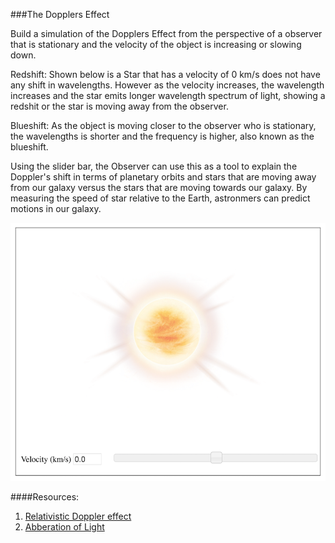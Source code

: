 ###The Dopplers Effect

Build a simulation of the Dopplers Effect from the perspective of a observer that is stationary and the velocity of the object is increasing or slowing down. 

Redshift: Shown below is a Star that has a velocity of 0 km/s does not have any shift in wavelengths. However as the velocity increases, the wavelength increases and the star emits longer wavelength spectrum of light, showing a redshit or the star is moving away from the observer.

Blueshift: As the object is moving closer to the observer who is stationary, the wavelengths is shorter and the frequency is higher, also known as the blueshift.

Using the slider bar, the Observer can use this as a tool to explain the Doppler's shift in terms of planetary orbits and stars that are moving away from our galaxy versus the stars that are moving towards our galaxy. By measuring the speed of star relative to the Earth, astronmers can predict motions in our galaxy.

<span class="snapshot"><img src="./images/Smart-Sparrow-Simulation.png" alt="Smart Sparrow Simulation"></span>

####Resources:
1. [Relativistic Doppler effect](https://en.wikipedia.org/wiki/Relativistic_Doppler_effect)
2. [Abberation of Light](https://en.wikipedia.org/wiki/Relativistic_Doppler_effect#/media/File:XYCoordinates.gif)